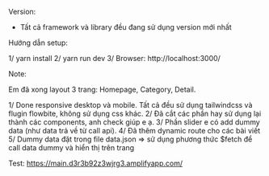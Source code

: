 Version:
- Tất cả framework và library đều đang sử dụng version mới nhất

Hướng dẫn setup:

1/ yarn install
2/ yarn run dev
3/ Browser: http://localhost:3000/

Note:

Em đã xong layout 3 trang: Homepage, Category, Detail.

1/ Done responsive desktop và mobile. Tất cả đều sử dụng tailwindcss và flugin flowbite, không sử dụng css khác.
2/ Đã cắt các phần hay sử dụng lại thành các components, anh check giúp e ạ.
3/ Phần slider e có add dummy data (như data trả về từ call api).
4/ Đã thêm dynamic route cho các bài viết
5/ Dummy data đặt trong file data.json => sử dụng phương thức $fetch để call data dummy và hiển thị trên trang

Test:
https://main.d3r3b92z3wjrg3.amplifyapp.com/